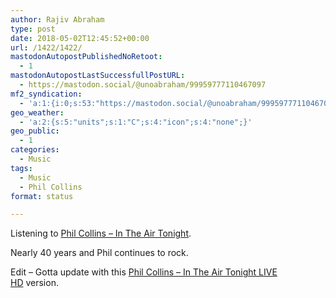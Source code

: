 ```yaml
---
author: Rajiv Abraham
type: post
date: 2018-05-02T12:45:52+00:00
url: /1422/1422/
mastodonAutopostPublishedNoRetoot:
  - 1
mastodonAutopostLastSuccessfullPostURL:
  - https://mastodon.social/@unoabraham/99959777110467097
mf2_syndication:
  - 'a:1:{i:0;s:53:"https://mastodon.social/@unoabraham/99959777110467097";}'
geo_weather:
  - 'a:2:{s:5:"units";s:1:"C";s:4:"icon";s:4:"none";}'
geo_public:
  - 1
categories:
  - Music
tags:
  - Music
  - Phil Collins
format: status

---
```

Listening to <a href="https://www.youtube.com/watch?v=YkADj0TPrJA" target="_blank" rel="noopener">Phil Collins &#8211; In The Air Tonight</a>.

Nearly 40 years and Phil continues to rock.

Edit &#8211; Gotta update with this <a href="https://www.youtube.com/watch?v=IeDMnyQzS88" target="_blank" rel="noopener">Phil Collins &#8211; In The Air Tonight LIVE HD</a> version.